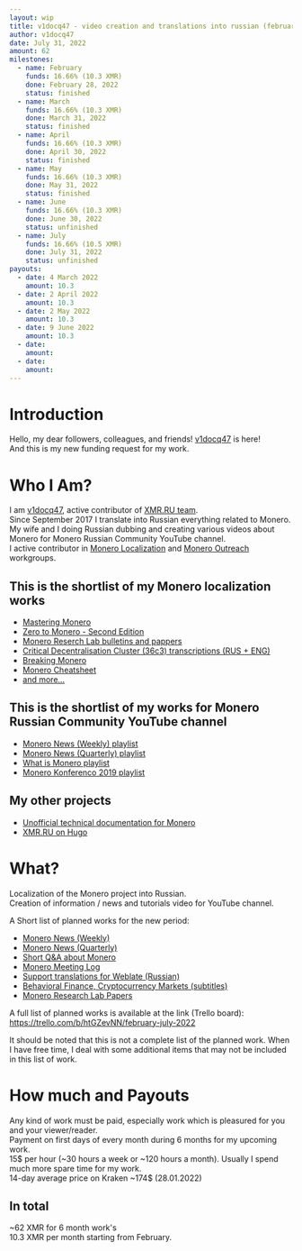 ```yaml
---
layout: wip
title: v1docq47 - video creation and translations into russian (february - july 2022)
author: v1docq47
date: July 31, 2022
amount: 62
milestones:
  - name: February
    funds: 16.66% (10.3 XMR)
    done: February 28, 2022
    status: finished
  - name: March
    funds: 16.66% (10.3 XMR)
    done: March 31, 2022
    status: finished
  - name: April
    funds: 16.66% (10.3 XMR)
    done: April 30, 2022
    status: finished
  - name: May
    funds: 16.66% (10.3 XMR)
    done: May 31, 2022
    status: finished
  - name: June
    funds: 16.66% (10.3 XMR)
    done: June 30, 2022
    status: unfinished
  - name: July
    funds: 16.66% (10.5 XMR)
    done: July 31, 2022
    status: unfinished
payouts:
  - date: 4 March 2022
    amount: 10.3
  - date: 2 April 2022
    amount: 10.3
  - date: 2 May 2022
    amount: 10.3
  - date: 9 June 2022
    amount: 10.3
  - date:
    amount:
  - date:
    amount:
---
```


# Introduction

Hello, my dear followers, colleagues, and friends!
[v1docq47](https://t.me/v1docq47) is here!  
And this is my new funding request for my work.

# Who I Am?

I am [v1docq47](https://github.com/v1docq47), active contributor of [XMR.RU team](https://xmr.ru/members/50/).  
Since September 2017 I translate into Russian everything related to Monero.  
My wife and I doing Russian dubbing and creating various videos about Monero for Monero Russian Community YouTube channel.   
I active contributor in [Monero Localization](https://translate.getmonero.org/user/v1docq47/) and [Monero Outreach](https://github.com/monero-ecosystem/outreach-docs/pulls?q=is%3Apr+is%3Aclosed+v1docq47) workgroups.

## This is the shortlist of my Monero localization works

- [Mastering Monero](https://github.com/monerobook/monerobook/pull/81)  
- [Zero to Monero - Second Edition](https://github.com/UkoeHB/Monero-RCT-report/pull/9)  
- [Monero Reserch Lab bulletins and pappers](https://github.com/v1docq47/monero-research-lab-translations/tree/master/publications/bulletins)  
- [Critical Decentralisation Cluster (36c3) transcriptions (RUS + ENG)](https://github.com/v1docq47/monero-cdc-36c3-transcriptions)  
- [Breaking Monero](https://github.com/monero-ecosystem/outreach-docs/tree/master/monero-outreach-docs/translations/ru/transcriptions/breaking_monero)  
- [Monero Cheatsheet](https://www.bybaro.it/Moh3po/)  
- [and more...](https://github.com/pulls?q=is%3Apr+author%3Av1docq47+archived%3Afalse+is%3Aclosed)

## This is the shortlist of my works for Monero Russian Community YouTube channel

- [Monero News (Weekly) playlist](https://www.youtube.com/watch?v=ixUamqRd3nc&list=PLQyX7h187qnQWtCN6brBXsB9QLEuaJWQO)  
- [Monero News (Quarterly) playlist](https://www.youtube.com/watch?v=XZD-b2gq9dQ&list=PLQyX7h187qnTrEQo1n1_-lxR5tk0qlRKo)  
- [What is Monero playlist](https://www.youtube.com/watch?v=FOsHxWG5jNs&list=PLQyX7h187qnTqq4_-EAnp4HZk9eJpMvZK)  
- [Monero Konferenco 2019 playlist](https://www.youtube.com/watch?v=56Tr03HzGJ8&list=PLQyX7h187qnSZG_PTYtO57_z_nFOlWWEM)  

## My other projects

- [Unofficial technical documentation for Monero](https://wiki.xmr.ru/)  
- [XMR.RU on Hugo](https://github.com/xmr-ru/xmr_ru)

# What?

Localization of the Monero project into Russian.  
Creation of information / news and tutorials video for YouTube channel.  

A Short list of planned works for the new period:
- [Monero News (Weekly)](https://trello.com/c/6gZdbS5f/3-monero-news-weekly)
- [Monero News (Quarterly)](https://trello.com/c/WV6vwC8s/2-monero-news-quarterly)
- [Short Q&A about Monero](https://trello.com/c/bSJuEguZ/6-short-qa-about-monero)
- [Monero Meeting Log](https://trello.com/c/lzwe1Rk0/7-monero-meeting-log)
- [Support translations for Weblate (Russian)](https://trello.com/c/SCKgmryw/1-support-translations-for-weblate)
- [Behavioral Finance, Cryptocurrency Markets (subtitles)](https://trello.com/c/R8LQNrh8/5-behavioral-finance-cryptocurrency-markets-subtitles)
- [Monero Research Lab Papers](https://trello.com/c/UOp35NoU/4-monero-research-lab-papers)

A full list of planned works is available at the link (Trello board):  
https://trello.com/b/htGZevNN/february-july-2022

It should be noted that this is not a complete list of the planned work. When I have free time, I deal with some additional items that may not be included in this list of work.

# How much and Payouts

Any kind of work must be paid, especially work which is pleasured for you and your viewer/reader.  
Payment on first days of every month during 6 months for my upcoming work.  
15$ per hour (~30 hours a week or ~120 hours a month). Usually I spend much more spare time for my work.  
14-day average price on Kraken ~174$ (28.01.2022)

## In total

~62 XMR for 6 month work's  
10.3 XMR per month starting from February.
